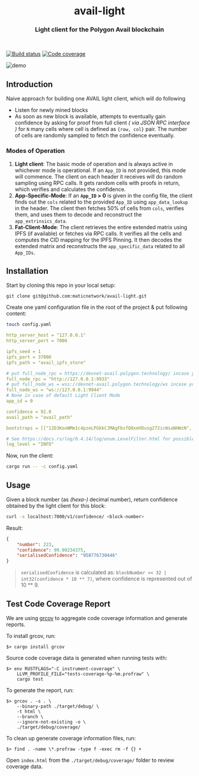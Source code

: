 <div align="Center">
<h1>avail-light</h1>
<h3> Light client for the Polygon Avail blockchain</h3>
</div>

<br>

[![Build status](https://github.com/maticnetwork/avail-light/actions/workflows/default.yml/badge.svg)](https://github.com/maticnetwork/avail-light/actions/workflows/default.yml) [![Code coverage](https://codecov.io/gh/maticnetwork/avail-light/branch/main/graph/badge.svg?token=7O2EA7QMC2)](https://codecov.io/gh/maticnetwork/avail-light)

![demo](./img/prod_demo.png)

## Introduction

Naive approach for building one AVAIL light client, which will do following

- Listen for newly mined blocks
- As soon as new block is available, attempts to eventually gain confidence by asking for proof from full client _( via JSON RPC interface )_ for `N` many cells where cell is defined as `{row, col}` pair. The number of cells are randomly sampled to fetch the confidence eventually.

### Modes of Operation

1. **Light client**: The basic mode of operation and is always active in whichever mode is operational. If an `App_ID` is not provided, this mode will commence. The client on each header it receives will do random sampling using RPC calls. It gets random cells with proofs in return, which verifies and calculates the confidence.
2. **App-Specific-Mode**: If an **`App_ID` > 0** is given in the config file, the client finds out the `cols` related to the provided `App_ID` using `app_data_lookup` in the header. The client then fetches 50% of cells from `cols`, verifies them, and uses them to decode and reconstruct the `app_extrinsics_data`. 
3. **Fat-Client-Mode**: The client retrieves the entire extended matrix using IPFS (if available) or fetches via RPC calls. It verifies all the cells and computes the CID mapping for the IPFS Pinning. It then decodes the extended matrix and reconstructs the `app_specific_data` related to all `App_IDs`.

## Installation

Start by cloning this repo in your local setup:

```ssh
git clone git@github.com:maticnetwork/avail-light.git
```

Create one yaml configuration file in the root of the project & put following content:

```bash
touch config.yaml
```

```yaml
http_server_host = "127.0.0.1"
http_server_port = 7000

ipfs_seed = 1
ipfs_port = 37000
ipfs_path = "avail_ipfs_store"

# put full_node_rpc = https://devnet-avail.polygon.technology/ incase you are connecting to devnet
full_node_rpc = "http://127.0.0.1:9933"
# put full_node_ws = wss://devnet-avail.polygon.technology/ws incase you are connecting to devnet
full_node_ws = "ws://127.0.0.1:9944"
# None in case of default Light Client Mode
app_id = 0

confidence = 92.0
avail_path = "avail_path"

bootstraps = [["12D3KooWMm1c4pzeLPGkkCJMAgFbsfQ8xmVDusg272icWsaNHWzN", "/ip4/127.0.0.1/tcp/39000"]]

# See https://docs.rs/log/0.4.14/log/enum.LevelFilter.html for possible log level values
log_level = "INFO"
```

Now, run the client:

```bash
cargo run -- -c config.yaml  
```

## Usage

Given a block number (as _(hexa-)_ decimal number), return confidence obtained by the light client for this block:

```bash
curl -s localhost:7000/v1/confidence/ <block-number>
```

Result:

```json
{
    "number": 223,
    "confidence": 99.90234375,
    "serialisedConfidence": "958776730446"
}
```

>  `serialisedConfidence` is calculated as: 
> `blockNumber << 32 | int32(confidence * 10 ** 7)`, where confidence is represented out of 10 ** 9.

## Test Code Coverage Report

We are using [grcov](https://github.com/mozilla/grcov) to aggregate code coverage information and generate reports.

To install grcov, run:

	$> cargo install grcov

Source code coverage data is generated when running tests with:

	$> env RUSTFLAGS="-C instrument-coverage" \
		LLVM_PROFILE_FILE="tests-coverage-%p-%m.profraw" \
		cargo test

To generate the report, run:

	$> grcov . -s . \
		--binary-path ./target/debug/ \
		-t html \
		--branch \
		--ignore-not-existing -o \
		./target/debug/coverage/

To clean up generate coverage information files, run:

	$> find . -name \*.profraw -type f -exec rm -f {} +

Open `index.html` from the `./target/debug/coverage/` folder to review coverage data.
